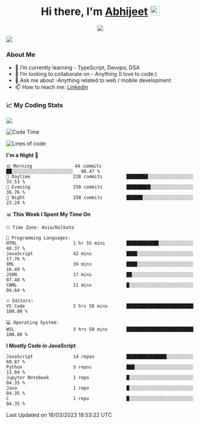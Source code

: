 <div align="center">
   <h1>Hi there, I'm <a href="">Abhijeet</a> <img src="https://media.giphy.com/media/hvRJCLFzcasrR4ia7z/giphy.gif" width="25px"> </h1>
   
   
   <img src="https://pronoun.cyou/x/y?subject=He&object=Him&height=20"> 
</div>

![](https://komarev.com/ghpvc/?username=abhijeetsingh-22)

<h3>About Me </h3>

<!-- - 🔭 I’m currently working on - My engineering Capstone Project -->
- 🌱 I’m currently learning - TypeScript, Devops, DSA
- 👯 I’m looking to collaborate on - Anything (I love to code.)
- 💬 Ask me about -Anything related to web / mobile development
- 📫 How to reach me: [Linkedin](https://www.linkedin.com/in/amabhijeet/)

### &#128200; My Coding Stats

<img align="center" src="https://github-readme-stats.vercel.app/api?username=abhijeetsingh-22&count_private=true&show_icons=true&theme=default&hide=stars" />

<!--START_SECTION:waka-->
![Code Time](http://img.shields.io/badge/Code%20Time-443%20hrs%2016%20mins-blue)

![Lines of code](https://img.shields.io/badge/From%20Hello%20World%20I%27ve%20Written-2.0%20million%20lines%20of%20code-blue)

**I'm a Night 🦉** 

```text
🌞 Morning                44 commits          ██░░░░░░░░░░░░░░░░░░░░░░░   06.47 % 
🌆 Daytime                228 commits         ████████░░░░░░░░░░░░░░░░░   33.53 % 
🌃 Evening                250 commits         █████████░░░░░░░░░░░░░░░░   36.76 % 
🌙 Night                  158 commits         ██████░░░░░░░░░░░░░░░░░░░   23.24 % 
```


📊 **This Week I Spent My Time On** 

```text
🕑︎ Time Zone: Asia/Kolkata

💬 Programming Languages: 
HTML                     1 hr 55 mins        ████████████░░░░░░░░░░░░░   48.37 % 
JavaScript               42 mins             ████░░░░░░░░░░░░░░░░░░░░░   17.76 % 
XML                      39 mins             ████░░░░░░░░░░░░░░░░░░░░░   16.49 % 
JSON                     17 mins             ██░░░░░░░░░░░░░░░░░░░░░░░   07.48 % 
YAML                     11 mins             █░░░░░░░░░░░░░░░░░░░░░░░░   04.64 % 

🔥 Editors: 
VS Code                  3 hrs 58 mins       █████████████████████████   100.00 % 

💻 Operating System: 
WSL                      3 hrs 58 mins       █████████████████████████   100.00 % 
```

**I Mostly Code in JavaScript** 

```text
JavaScript               14 repos            ███████████████░░░░░░░░░░   60.87 % 
Python                   3 repos             ███░░░░░░░░░░░░░░░░░░░░░░   13.04 % 
Jupyter Notebook         1 repo              █░░░░░░░░░░░░░░░░░░░░░░░░   04.35 % 
Java                     1 repo              █░░░░░░░░░░░░░░░░░░░░░░░░   04.35 % 
C                        1 repo              █░░░░░░░░░░░░░░░░░░░░░░░░   04.35 % 
```




 Last Updated on 16/03/2023 18:53:22 UTC
<!--END_SECTION:waka-->

